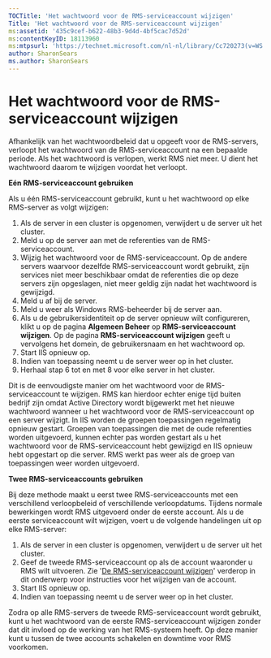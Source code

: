 ```yaml
---
TOCTitle: 'Het wachtwoord voor de RMS-serviceaccount wijzigen'
Title: 'Het wachtwoord voor de RMS-serviceaccount wijzigen'
ms:assetid: '435c9cef-b622-48b3-9d4d-4bf5cac7d52d'
ms:contentKeyID: 18113960
ms:mtpsurl: 'https://technet.microsoft.com/nl-nl/library/Cc720273(v=WS.10)'
author: SharonSears
ms.author: SharonSears
---
```


Het wachtwoord voor de RMS-serviceaccount wijzigen
==================================================

Afhankelijk van het wachtwoordbeleid dat u opgeeft voor de RMS-servers, verloopt het wachtwoord van de RMS-serviceaccount na een bepaalde periode. Als het wachtwoord is verlopen, werkt RMS niet meer. U dient het wachtwoord daarom te wijzigen voordat het verloopt.

**Eén RMS-serviceaccount gebruiken**

Als u één RMS-serviceaccount gebruikt, kunt u het wachtwoord op elke RMS-server as volgt wijzigen:

1.  Als de server in een cluster is opgenomen, verwijdert u de server uit het cluster.
2.  Meld u op de server aan met de referenties van de RMS-serviceaccount.
3.  Wijzig het wachtwoord voor de RMS-serviceaccount.
    Op de andere servers waarvoor dezelfde RMS-serviceaccount wordt gebruikt, zijn services niet meer beschikbaar omdat de referenties die op deze servers zijn opgeslagen, niet meer geldig zijn nadat het wachtwoord is gewijzigd.
4.  Meld u af bij de server.
5.  Meld u weer als Windows RMS-beheerder bij de server aan.
6.  Als u de gebruikersidentiteit op de server opnieuw wilt configureren, klikt u op de pagina **Algemeen Beheer** op **RMS-serviceaccount wijzigen**. Op de pagina **RMS-serviceaccount wijzigen** geeft u vervolgens het domein, de gebruikersnaam en het wachtwoord op.
7.  Start IIS opnieuw op.
8.  Indien van toepassing neemt u de server weer op in het cluster.
9.  Herhaal stap 6 tot en met 8 voor elke server in het cluster.

Dit is de eenvoudigste manier om het wachtwoord voor de RMS-serviceaccount te wijzigen. RMS kan hierdoor echter enige tijd buiten bedrijf zijn omdat Active Directory wordt bijgewerkt met het nieuwe wachtwoord wanneer u het wachtwoord voor de RMS-serviceaccount op een server wijzigt. In IIS worden de groepen toepassingen regelmatig opnieuw gestart. Groepen van toepassingen die met de oude referenties worden uitgevoerd, kunnen echter pas worden gestart als u het wachtwoord voor de RMS-serviceaccount hebt gewijzigd en IIS opnieuw hebt opgestart op die server. RMS werkt pas weer als de groep van toepassingen weer worden uitgevoerd.

**Twee RMS-serviceaccounts gebruiken**

Bij deze methode maakt u eerst twee RMS-serviceaccounts met een verschillend verloopbeleid of verschillende verloopdatums. Tijdens normale bewerkingen wordt RMS uitgevoerd onder de eerste account. Als u de eerste serviceaccount wilt wijzigen, voert u de volgende handelingen uit op elke RMS-server:

1.  Als de server in een cluster is opgenomen, verwijdert u de server uit het cluster.
2.  Geef de tweede RMS-serviceaccount op als de account waaronder u RMS wilt uitvoeren. Zie '[De RMS-serviceaccount wijzigen](https://technet.microsoft.com/f257d66d-b823-41e4-bcb7-7c90eb295238)' verderop in dit onderwerp voor instructies voor het wijzigen van de account.
3.  Start IIS opnieuw op.
4.  Indien van toepassing neemt u de server weer op in het cluster.

Zodra op alle RMS-servers de tweede RMS-serviceaccount wordt gebruikt, kunt u het wachtwoord van de eerste RMS-serviceaccount wijzigen zonder dat dit invloed op de werking van het RMS-systeem heeft. Op deze manier kunt u tussen de twee accounts schakelen en downtime voor RMS voorkomen.
